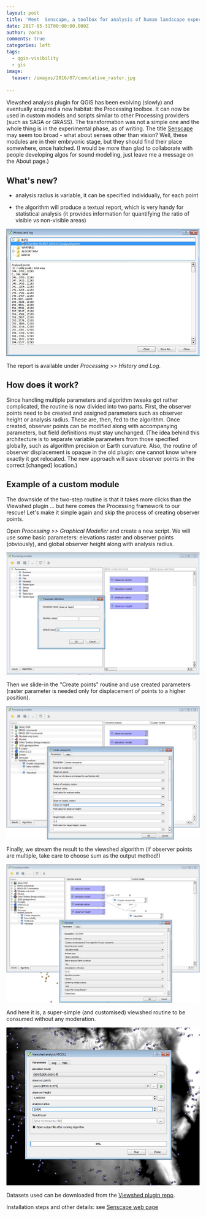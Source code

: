 ```yaml
---
layout: post
title: 'Meet  Senscape, a toolbox for analysis of human landscape experience'
date: 2017-05-31T00:00:00.000Z
author: zoran
comments: true
categories: left
tags:
  - qgis-visibility
  - gis
image:
  teaser: /images/2016/07/cumulative_raster.jpg

---
```

  
Viewshed analysis plugin for QGIS has been evolving (slowly) and eventually acquired a new habitat: the Processing toolbox. It can now be used in custom models and scripts similar to other Processing providers (such as SAGA  or GRASS). The transformation was not a simple one and the whole thing is in the experimental phase, as of writing. The title [Senscape](/senscape/) may seem too broad - what about senses other than vision? Well, these modules are in their embryonic stage, but they should find their place somewhere, once hatched. (I would be more than glad to collaborate with people developing algos for sound modelling, just leave me a message on the About page.)

## What's new?

  - analysis radius is variable, it can be specified individually, for each point
  
  - the algorithm will produce a textual report, which is very handy for statistical analysis (it provides information for quantifying the ratio of visible vs non-visible areas)
  
![Info window](/images/2017/05/Clipboard001.jpg)

The report is available under *Processing >> History and Log*.

## How does it work?

Since handling multiple parameters and algorithm tweaks got rather complicated, the routine is now divided into two parts. First, the observer points need to be created and assigned parameters such as observer height or analysis radius. These are, then, fed to the algorithm. Once created, observer points can be modified along with accompanying parameters, but field definitions must stay unchanged. (The idea behind this architecture is to separate variable parameters from those specified globally, such as algorithm precision or Earth curvature. Also, the routine of observer displacement is opaque in the old plugin: one cannot know where exactly it got relocated. The new approach will save observer points in the correct [changed] location.)

## Example of a custom module

The downside of the two-step routine is that it takes more clicks than the Viewshed plugin ... but here comes the Processing framework to our rescue! Let's make it simple again and skip the process of creating observer points.

Open *Processing >> Graphical Modeller* and create a new script. We will use some basic parameters: elevations raster and observer points (obviously), and global observer height along with analysis radius.

![model - step 1](/images/2017/05/Clipboard01.jpg)

Then we slide-in the "Create points" routine and use created parameters (raster parameter is needed only for displacement of points to a higher position).

![model - step 2](/images/2017/05/Clipboard02.jpg)

Finally, we stream the result to the viewshed algorithm (if observer points are multiple, take care to choose sum as the output method!)

![model - step 3](/images/2017/05/Clipboard03.jpg)

And here it is, a super-simple (and customised) viewshed routine to be consumed without any moderation.

![model - step 4](/images/2017/05/Clipboard05.jpg)


Datasets used can be downloaded from the [Viewshed plugin repo](https://github.com/zoran-cuckovic/QGIS-visibility-analysis/tree/test-data).

Installation steps and other details: see [Senscape web page](/senscape/)
